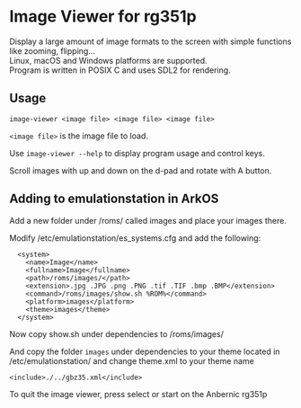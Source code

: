 # Image Viewer for rg351p
Display a large amount of image formats to the screen with simple functions like zooming, flipping...  
Linux, macOS and Windows platforms are supported.  
Program is written in POSIX C and uses SDL2 for rendering.

## Usage
```
image-viewer <image file> <image file> <image file>
```
`<image file>` is the image file to load.  
  
Use `image-viewer --help` to display program usage and control keys.

Scroll images with up and down on the d-pad and rotate with A button.

## Adding to emulationstation in ArkOS
Add a new folder under /roms/ called images and place your images there.

Modify /etc/emulationstation/es_systems.cfg and add the following:

```
  <system>
    <name>Image</name>
    <fullname>Image</fullname>
    <path>/roms/images/</path>
    <extension>.jpg .JPG .png .PNG .tif .TIF .bmp .BMP</extension>
    <command>/roms/images/show.sh %ROM%</command>
    <platform>images</platform>
    <theme>images</theme>
  </system>
```

Now copy show.sh under dependencies to /roms/images/

And copy the folder `images` under dependencies to your theme located in /etc/emulationstation/ and change theme.xml to your theme name

`<include>./../gbz35.xml</include>`

To quit the image viewer, press select or start on the Anbernic rg351p